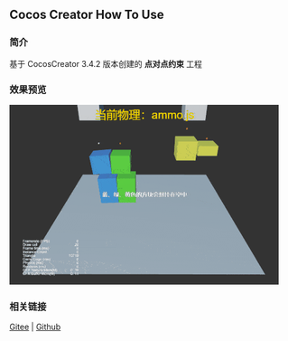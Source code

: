 ## Cocos Creator How To Use

### 简介

基于 CocosCreator 3.4.2 版本创建的 **点对点约束** 工程

### 效果预览
![image](../../gif/202203/2022030432.gif)

### 相关链接
[Gitee](https://gitee.com/mirrors_cocos-creator/example-3d/blob/master/physics-3d/assets/cases/scenes) | [Github](https://github.com/cocos-creator/example-3d/blob/master/physics-3d/assets/cases/scenes)